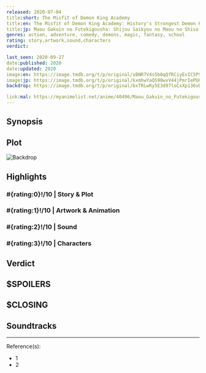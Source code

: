```yaml
---
released: 2020-07-04
title:short: The Misfit of Demon King Academy
title:en: The Misfit of Demon King Academy: History's Strongest Demon King Reincarnates and Goes to School with His Descendants
title:jp: Maou Gakuin no Futekigousha: Shijou Saikyou no Maou no Shiso, Tensei shite Shison-tachi no Gakkou e
genres: action, adventure, comedy, demons, magic, fantasy, school
rating: story,artwork,sound,characters
verdict:

last_seen: 2020-09-27
date:published: 2020
date:updated: 2020
image:en: https://image.tmdb.org/t/p/original/xBNR7V4s5b0qQfRCiyEvIC5PS6v.jpg
image:jp: https://image.tmdb.org/t/p/original/kxmhwYaQS98wxV44jPmrIePUGlT.jpg
backdrop: https://image.tmdb.org/t/p/original/bxTRLwRy5E3d97loCxXp136vDDu.jpg

link:mal: https://myanimelist.net/anime/40496/Maou_Gakuin_no_Futekigousha__Shijou_Saikyou_no_Maou_no_Shiso_Tensei_shite_Shison-tachi_no_Gakkou_e
---
```



## Synopsis

## Plot

![Backdrop]()

## Highlights

### #{rating:0}!/10 | Story & Plot

### #{rating:1}!/10 | Artwork & Animation

### #{rating:2}!/10 | Sound

### #{rating:3}!/10 | Characters

## Verdict

## $SPOILERS

## $CLOSING

## Soundtracks

***
Reference(s):

- 1
- 2
